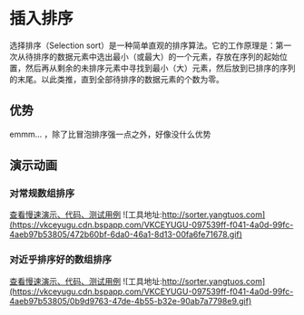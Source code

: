 # 插入排序
选择排序（Selection sort）是一种简单直观的排序算法。它的工作原理是：第一次从待排序的数据元素中选出最小（或最大）的一个元素，存放在序列的起始位置，然后再从剩余的未排序元素中寻找到最小（大）元素，然后放到已排序的序列的末尾。以此类推，直到全部待排序的数据元素的个数为零。

## 优势
emmm... ，除了比冒泡排序强一点之外，好像没什么优势

## 演示动画
### 对常规数组排序
[查看慢速演示、代码、测试用例](http://sorter.yangtuos.com/?code=%0A%2F%2A%2A%0A%2A+%40param+%7BSortList%7D+list+%E5%B0%81%E8%A3%85%E8%BF%87%E7%9A%84%E6%95%B0%E7%BB%84%E5%AF%B9%E8%B1%A1%EF%BC%8C%E4%B8%8D%E8%83%BD%E7%9B%B4%E6%8E%A5%E8%AE%BF%E9%97%AE%E5%80%BC%EF%BC%8C%E9%9C%80%E8%A6%81%E8%B0%83%E7%94%A8%E5%85%B6%E4%B8%AD%E7%9A%84%E6%96%B9%E6%B3%95%EF%BC%8C%E8%BF%99%E6%A0%B7%E5%8F%AF%E4%BB%A5%E8%A7%A3%E6%9E%90%E8%BF%87%E7%A8%8B%0A%2A+%40return+%7Bvoid%7D++%E6%97%A0%E9%9C%80%E8%BF%94%E5%9B%9E%0A%2A%2F%0Aconst+sort+%3D+%28list%29%3D%3E%7B%0A++const+len+%3D+list.length%0A++for%28let+i+%3D+0%3Bi%3C+len%3Bi%2B%2B%29%7B%0A++++let+minIndex+%3D+i%3B%0A++++list.lines%28%5Bi%2Clen%5D%29%3B%0A++++for%28let+j+%3D+i%2B1%3Bj%3C+len%3Bj%2B%2B%29%7B%0A++++++list.points%28%5B%7Bname%3A%22i%22%2Cindex%3Ai%7D%2C%7Bname%3A%22m%22%2Cindex%3AminIndex%7D%2C%7Bname%3A%22j%22%2Cindex%3Aj%7D%5D%29%0A++++++list.explanation%28%22%E5%BD%93%E5%89%8D%E5%8C%BA%E9%97%B4%E6%9C%80%E5%B0%8F%E5%80%BC%E4%B8%BA%22%2B+list.get%28minIndex%29%29%0A++++++if%28list.lt%28j%2CminIndex%29%29%7B%0A++++++++minIndex+%3D+j%3B%0A++++++++list.points%28%5B%7Bname%3A%22i%22%2Cindex%3Ai%7D%2C%7Bname%3A%22m%22%2Cindex%3AminIndex%7D%2C%7Bname%3A%22j%22%2Cindex%3Aj%7D%5D%29%0A++++++%7D%0A++++%7D%0A++++list.swap%28i%2CminIndex%29%3B%0A++%7D%0A%7D%0Areturn+sort%3B%0A&case=%5B8%2C1%2C14%2C13%2C8%2C14%2C2%2C15%2C12%2C1%2C5%2C10%2C19%2C8%2C5%2C6%2C3%2C15%2C1%2C11%2C14%2C4%2C11%2C14%2C6%2C3%2C6%2C10%2C9%2C2%5D
)
![工具地址:http://sorter.yangtuos.com](https://vkceyugu.cdn.bspapp.com/VKCEYUGU-097539ff-f041-4a0d-99fc-4aeb97b53805/472b60bf-6da0-46a1-8d13-00fa6fe71678.gif)


### 对近乎排序好的数组排序
[查看慢速演示、代码、测试用例](http://sorter.yangtuos.com/?code=%0A%2F%2A%2A%0A%2A+%40param+%7BSortList%7D+list+%E5%B0%81%E8%A3%85%E8%BF%87%E7%9A%84%E6%95%B0%E7%BB%84%E5%AF%B9%E8%B1%A1%EF%BC%8C%E4%B8%8D%E8%83%BD%E7%9B%B4%E6%8E%A5%E8%AE%BF%E9%97%AE%E5%80%BC%EF%BC%8C%E9%9C%80%E8%A6%81%E8%B0%83%E7%94%A8%E5%85%B6%E4%B8%AD%E7%9A%84%E6%96%B9%E6%B3%95%EF%BC%8C%E8%BF%99%E6%A0%B7%E5%8F%AF%E4%BB%A5%E8%A7%A3%E6%9E%90%E8%BF%87%E7%A8%8B%0A%2A+%40return+%7Bvoid%7D++%E6%97%A0%E9%9C%80%E8%BF%94%E5%9B%9E%0A%2A%2F%0Aconst+sort+%3D+%28list%29%3D%3E%7B%0A++const+len+%3D+list.length%0A++for%28let+i+%3D+0%3Bi%3C+len%3Bi%2B%2B%29%7B%0A++++let+minIndex+%3D+i%3B%0A++++list.lines%28%5Bi%2Clen%5D%29%3B%0A++++for%28let+j+%3D+i%2B1%3Bj%3C+len%3Bj%2B%2B%29%7B%0A++++++list.points%28%5B%7Bname%3A%22i%22%2Cindex%3Ai%7D%2C%7Bname%3A%22m%22%2Cindex%3AminIndex%7D%2C%7Bname%3A%22j%22%2Cindex%3Aj%7D%5D%29%0A++++++list.explanation%28%22%E5%BD%93%E5%89%8D%E5%8C%BA%E9%97%B4%E6%9C%80%E5%B0%8F%E5%80%BC%E4%B8%BA%22%2B+list.get%28minIndex%29%29%0A++++++if%28list.lt%28j%2CminIndex%29%29%7B%0A++++++++minIndex+%3D+j%3B%0A++++++++list.points%28%5B%7Bname%3A%22i%22%2Cindex%3Ai%7D%2C%7Bname%3A%22m%22%2Cindex%3AminIndex%7D%2C%7Bname%3A%22j%22%2Cindex%3Aj%7D%5D%29%0A++++++%7D%0A++++%7D%0A++++list.swap%28i%2CminIndex%29%3B%0A++%7D%0A%7D%0Areturn+sort%3B%0A&case=%5B0%2C29%2C2%2C3%2C12%2C5%2C6%2C7%2C8%2C9%2C10%2C11%2C4%2C13%2C14%2C15%2C16%2C17%2C18%2C19%2C20%2C21%2C22%2C23%2C24%2C25%2C26%2C27%2C28%2C1%5D)
![工具地址:http://sorter.yangtuos.com](https://vkceyugu.cdn.bspapp.com/VKCEYUGU-097539ff-f041-4a0d-99fc-4aeb97b53805/0b9d9763-47de-4b55-b32e-90ab7a7798e9.gif)
